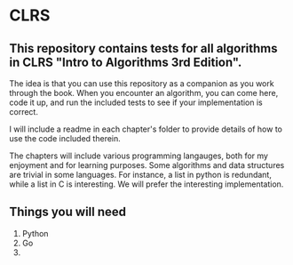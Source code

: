 # CLRS

## This repository contains tests for all algorithms in CLRS "Intro to Algorithms 3rd Edition".

The idea is that you can use this repository as a companion as you work through the book. When you encounter an algorithm, you can come here, code it up, and run the included tests to see if your implementation is correct.

I will include a readme in each chapter's folder to provide details of how to use the code included therein.

The chapters will include various programming langauges, both for my enjoyment and for learning purposes. Some algorithms and data structures are trivial in some languages. For instance, a list in python is redundant, while a list in C is interesting. We will prefer the interesting implementation.

## Things you will need

1. Python
2. Go
3. 
